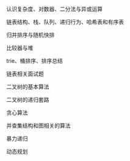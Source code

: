 认识复杂度、对数器、二分法与异或运算

链表结构、栈、队列、递归行为、哈希表和有序表

归并排序与随机快排

比较器与堆

trie、桶排序、排序总结

链表相关面试题

二叉树的基本算法

二叉树的递归套路

贪心算法

并查集结构和图相关的算法

暴力递归

动态规划





